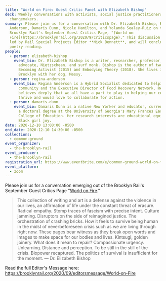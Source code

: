 ```yaml
---
title: "World on Fire: Guest Critic Panel with Elizabeth Bishop"
deck: Weekly conversations with activists, social justice practitioners, and
  changemakers.
summary: Please join us for a conversation with Dr. Elizabeth Bishop, Regina
  Anderson, Damaris Dunn, Nicole Hamilton, and Yolanda Sealey-Ruiz on the
  Brooklyn Rail's September Guest Critics Page, "[World on
  Fire](https://brooklynrail.org/2020/9/criticspage)." This discussion will be
  led by Rail Special Projects Editor **Nick Bennett**, and will conclude with a
  poetry reading.
people:
  - person: elizabeth-bishop
    event_bio: Dr. Elizabeth Bishop is a writer, researcher, professor, youth
      advocate, Nietzschean, and surf monk. Bishop is the author of two books,
      Becoming Activist (2015) and Embodying Theory (2018). She lives in
      Brooklyn with her dog, Messy.
  - person: regina-anderson
    event_bio: Regina Anderson is a Hybrid Socialist dedicated to helping the
      community and the Executive Director of Food Recovery Network. Regina
      believes deeply that we all have a part to play in helping our communities
      thrive and would love to collaborate for action.
  - person: damaris-dunn
    event_bio: Damaris Dunn is a native New Yorker and educator, currently pursuing
      a doctoral degree at the University of Georgia's Mary Frances Early
      College of Education. Her research interests are educational equity and
      Black girl joy.
date: 2020-12-10 13:00:00 -0500
end_date: 2020-12-10 14:30:00 -0500
collections:
  - common-ground
event_organizer:
  - the-brooklyn-rail
event_producer:
  - the-brooklyn-rail
registration_url: https://www.eventbrite.com/e/common-ground-world-on-fire-tickets-131547238331
event_platform:
  - zoom
---
```

Please join us for a conversation emerging out of the Brooklyn Rail's September Guest Critics Page "[World on Fire](https://brooklynrail.org/2020/9/criticspage)."

> This collection of writing and art is a defense against the violence in our lives, an affirmation of life under the constant threat of erasure. Radical empathy. Stomp traces of fascism with precise intent. Culture jamming. Disruptors on the side of reimagined justice. The orchestration of crashing bricks. How it feels to survive being human in the midst of neverbeforeseen crisis such as we are living through right now. These pages bear witness as they break open words and images to make space for our bodies and lives. Kintsugi, golden joinery. What does it mean to repair? Compassionate urgency. Unlearning. Distance and perception. To be still in the still of the crisis. Biopower recaptured. The politics of survival is insufficient for the moment. — Dr. Elizabeth Bishop

Read the full Editor's Message here: <https://brooklynrail.org/2020/09/editorsmessage/World-on-Fire>
